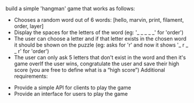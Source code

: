 build a simple 'hangman' game that works as follows:
+ Chooses a random word out of 6 words: [hello, marvin, print, filament, order, layer]
+ Display the spaces for the letters of the word (eg: '_ _ _ _ _' for 'order')
+ The user can choose a letter and if that letter exists in the chosen word it should be
shown on the puzzle (eg: asks for 'r' and now it shows '_ r _ _ r' for 'order')
+ The user can only ask 5 letters that don't exist in the word and then it's game overIf the
user wins, congratulate the user and save their high score (you are free to define what is
a “high score”)
Additional requirements:
- Provide a simple API for clients to play the game
- Provide an interface for users to play the game